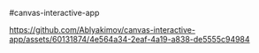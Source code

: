 #canvas-interactive-app

https://github.com/Ablyakimov/canvas-interactive-app/assets/60131874/4e564a34-2eaf-4a19-a838-de5555c94984

